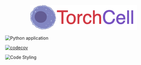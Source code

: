 <p align="center">
  <img src="./notes/assets/drawio/torchcell-logo.drawio.png" />
</p>

![Python application](https://github.com/mjvolk3/torchcell/actions/workflows/python_app.yaml/badge.svg)

[![codecov](https://codecov.io/gh/mjvolk3/torchcell/branch/main/graph/badge.svg)](https://codecov.io/gh/mjvolk3/torchcell)

![Code Styling](https://github.com/mjvolk3/torchcell/workflows/Code%20Styling/badge.svg)
